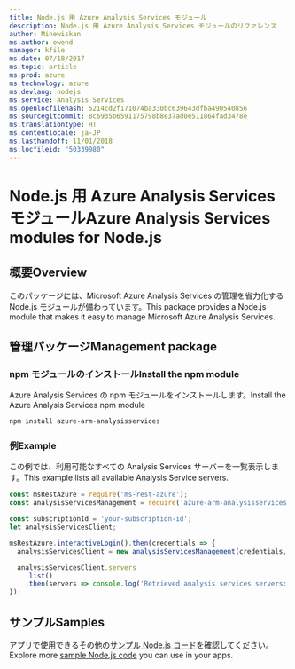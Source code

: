 ```yaml
---
title: Node.js 用 Azure Analysis Services モジュール
description: Node.js 用 Azure Analysis Services モジュールのリファレンス
author: Minewiskan
ms.author: owend
manager: kfile
ms.date: 07/18/2017
ms.topic: article
ms.prod: azure
ms.technology: azure
ms.devlang: nodejs
ms.service: Analysis Services
ms.openlocfilehash: 5214cd2f171074ba330bc639643dfba490540856
ms.sourcegitcommit: 8c6935b6591175798b8e37ad0e511864fad3478e
ms.translationtype: HT
ms.contentlocale: ja-JP
ms.lasthandoff: 11/01/2018
ms.locfileid: "50339980"
---
```

# <a name="azure-analysis-services-modules-for-nodejs"></a><span data-ttu-id="fddd7-103">Node.js 用 Azure Analysis Services モジュール</span><span class="sxs-lookup"><span data-stu-id="fddd7-103">Azure Analysis Services modules for Node.js</span></span>

## <a name="overview"></a><span data-ttu-id="fddd7-104">概要</span><span class="sxs-lookup"><span data-stu-id="fddd7-104">Overview</span></span>
<span data-ttu-id="fddd7-105">このパッケージには、Microsoft Azure Analysis Services の管理を省力化する Node.js モジュールが備わっています。</span><span class="sxs-lookup"><span data-stu-id="fddd7-105">This package provides a Node.js module that makes it easy to manage Microsoft Azure Analysis Services.</span></span>

## <a name="management-package"></a><span data-ttu-id="fddd7-106">管理パッケージ</span><span class="sxs-lookup"><span data-stu-id="fddd7-106">Management package</span></span>

### <a name="install-the-npm-module"></a><span data-ttu-id="fddd7-107">npm モジュールのインストール</span><span class="sxs-lookup"><span data-stu-id="fddd7-107">Install the npm module</span></span>

<span data-ttu-id="fddd7-108">Azure Analysis Services の npm モジュールをインストールします。</span><span class="sxs-lookup"><span data-stu-id="fddd7-108">Install the Azure Analysis Services npm module</span></span>

```bash
npm install azure-arm-analysisservices
```

### <a name="example"></a><span data-ttu-id="fddd7-109">例</span><span class="sxs-lookup"><span data-stu-id="fddd7-109">Example</span></span>

<span data-ttu-id="fddd7-110">この例では、利用可能なすべての Analysis Services サーバーを一覧表示します。</span><span class="sxs-lookup"><span data-stu-id="fddd7-110">This example lists all available Analysis Service servers.</span></span>

```javascript
const msRestAzure = require('ms-rest-azure');
const analysisServicesManagement = require('azure-arm-analysisservices');

const subscriptionId = 'your-subscription-id';
let analysisServicesClient;

msRestAzure.interactiveLogin().then(credentials => {
  analysisServicesClient = new analysisServicesManagement(credentials, subscriptionId);

  analysisServicesClient.servers
    .list()
    .then(servers => console.log('Retrieved analysis services servers: ', servers));
});
```

## <a name="samples"></a><span data-ttu-id="fddd7-111">サンプル</span><span class="sxs-lookup"><span data-stu-id="fddd7-111">Samples</span></span>

<span data-ttu-id="fddd7-112">アプリで使用できるその他の[サンプル Node.js コード](https://azure.microsoft.com/resources/samples/?platform=nodejs)を確認してください。</span><span class="sxs-lookup"><span data-stu-id="fddd7-112">Explore more [sample Node.js code](https://azure.microsoft.com/resources/samples/?platform=nodejs) you can use in your apps.</span></span>
